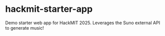 # hackmit-starter-app
Demo starter web app for HackMIT 2025. Leverages the Suno external API to generate music!
